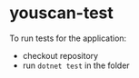# youscan-test

To run tests for the application:

* checkout repository
* run `dotnet test` in the folder